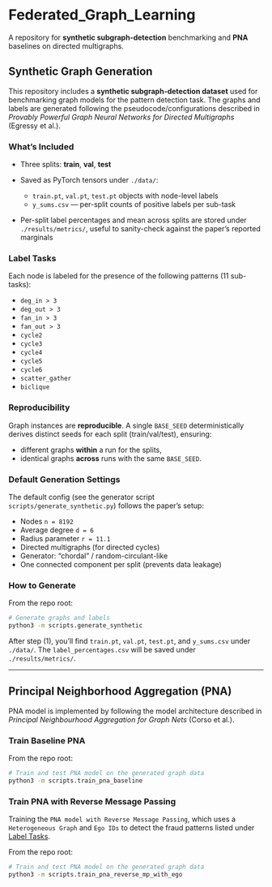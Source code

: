 # Federated_Graph_Learning

A repository for **synthetic subgraph-detection** benchmarking and **PNA** baselines on directed multigraphs.

## Synthetic Graph Generation

This repository includes a **synthetic subgraph-detection dataset** used for benchmarking graph models for the pattern detection task. The graphs and labels are generated following the pseudocode/configurations described in _Provably Powerful Graph Neural Networks for Directed Multigraphs_ (Egressy et al.).

### What’s Included

- Three splits: **train**, **val**, **test**
- Saved as PyTorch tensors under `./data/`:

  - `train.pt`, `val.pt`, `test.pt` objects with node-level labels
  - `y_sums.csv` — per-split counts of positive labels per sub-task

- Per-split label percentages and mean across splits are stored under `./results/metrics/`, useful to sanity-check against the paper’s reported marginals

### Label Tasks

Each node is labeled for the presence of the following patterns (11 sub-tasks):

- `deg_in > 3`
- `deg_out > 3`
- `fan_in > 3`
- `fan_out > 3`
- `cycle2`
- `cycle3`
- `cycle4`
- `cycle5`
- `cycle6`
- `scatter_gather`
- `biclique`

### Reproducibility

Graph instances are **reproducible**. A single `BASE_SEED` deterministically derives distinct seeds for each split (train/val/test), ensuring:

- different graphs **within** a run for the splits,
- identical graphs **across** runs with the same `BASE_SEED`.

### Default Generation Settings

The default config (see the generator script `scripts/generate_synthetic.py`) follows the paper’s setup:

- Nodes `n = 8192`
- Average degree `d = 6`
- Radius parameter `r = 11.1`
- Directed multigraphs (for directed cycles)
- Generator: “chordal” / random-circulant-like
- One connected component per split (prevents data leakage)

### How to Generate

From the repo root:

```bash
# Generate graphs and labels
python3 -m scripts.generate_synthetic
```

After step (1), you’ll find `train.pt`, `val.pt`, `test.pt`, and `y_sums.csv` under `./data/`. The `label_percentages.csv` will be saved under `./results/metrics/`.

---

## Principal Neighborhood Aggregation (PNA)

PNA model is implemented by following the model architecture described in _Principal Neighbourhood Aggregation for Graph Nets_ (Corso et al.).

### Train Baseline PNA

From the repo root:

```bash
# Train and test PNA model on the generated graph data
python3 -m scripts.train_pna_baseline
```

### Train PNA with Reverse Message Passing

Training the `PNA model with Reverse Message Passing`, which uses a `Heterogeneous Graph` and `Ego IDs` to detect the fraud patterns listed under [Label Tasks](#label-tasks).

From the repo root:

```bash
# Train and test PNA model on the generated graph data
python3 -m scripts.train_pna_reverse_mp_with_ego
```
